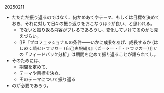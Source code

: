 20250211
- ただただ振り返るのではなく、何かめあてやテーマ、もしくは目標を決めておき、それに対して日々の振り返りをおこなうほうが良い、と思われる。
	- でないと振り返る内容がブレるであろうし、変化していけてるのかも見えづらい。
	- [[P『プロフェッショナルの条件――いかに成果をあげ、成長するか (はじめて読むドラッカー (自己実現編))』（ピーター・F・ドラッカー）]]での「フィードバック分析」は期間を定めて振り返ることが語られてし。
- そのためには、
	- 期間を定めて、
	- テーマや目標を決め、
	- そのテーマについて振り返る
- のが必要であろう。